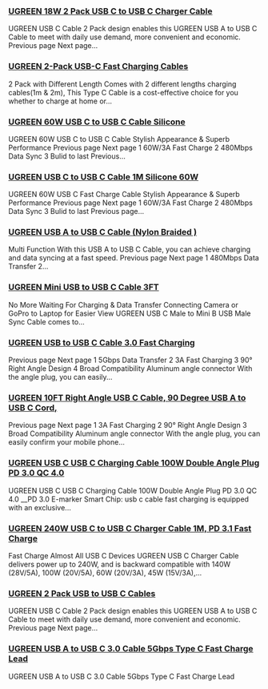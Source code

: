 ### [UGREEN 18W 2 Pack USB C to USB C Charger Cable](https://eu.ugreen.com/products/ugreen-18w-2-pack-usb-c-to-usb-c-charger-cable) ###

UGREEN USB C Cable 2 Pack design enables this UGREEN USB A to USB C Cable to meet with daily use demand, more convenient and economic. Previous page Next page...

### [UGREEN 2-Pack USB-C Fast Charging Cables](https://eu.ugreen.com/products/ugreen-usb-c-fast-charging-cables) ###

2 Pack with Different Length Comes with 2 different lengths charging cables(1m & 2m), This Type C Cable is a cost-effective choice for you whether to charge at home or...

### [UGREEN 60W USB C to USB C Cable Silicone](https://eu.ugreen.com/products/ugreen-usb-c-to-usb-c-cable) ###

UGREEN 60W USB C to USB C Cable Stylish Appearance & Superb Performance Previous page Next page 1 60W/3A Fast Charge 2 480Mbps Data Sync 3 Bulid to last Previous...

### [UGREEN USB C to USB C Cable 1M Silicone 60W](https://eu.ugreen.com/products/ugreen-usb-c-to-usb-c-cable-1) ###

UGREEN 60W USB C Fast Charge Cable Stylish Appearance & Superb Performance Previous page Next page 1 60W/3A Fast Charge 2 480Mbps Data Sync 3 Bulid to last Previous page...

### [UGREEN USB A to USB C Cable (Nylon Braided )](https://eu.ugreen.com/products/ugreen-usb-a-to-usb-c-cable-nylon-braided) ###

Multi Function With this USB A to USB C Cable, you can achieve charging and data syncing at a fast speed. Previous page Next page 1 480Mbps Data Transfer 2...

### [UGREEN Mini USB to USB C Cable 3FT](https://eu.ugreen.com/products/ugreen-mini-usb-to-type-c) ###

No More Waiting For Charging & Data Transfer Connecting Camera or GoPro to Laptop for Easier View UGREEN USB C Male to Mini B USB Male Sync Cable comes to...

### [UGREEN USB to USB C Cable 3.0 Fast Charging](https://eu.ugreen.com/products/ugreen-usb-to-usb-c-cable-fast-charging) ###

Previous page Next page 1 5Gbps Data Transfer 2 3A Fast Charging 3 90° Right Angle Design 4 Broad Compatibility Aluminum angle connector With the angle plug, you can easily...

### [UGREEN 10FT Right Angle USB C Cable, 90 Degree USB A to USB C Cord,](https://eu.ugreen.com/products/ugreen-right-angle-usb-c-cable-usb-a-to-usb-c) ###

Previous page Next page 1 3A Fast Charging 2 90° Right Angle Design 3 Broad Compatibility Aluminum angle connector With the angle plug, you can easily confirm your mobile phone...

### [UGREEN USB C USB C Charging Cable 100W Double Angle Plug PD 3.0 QC 4.0](https://eu.ugreen.com/products/ugreen-usb-c-usb-c-charging-cable-100w-double-angle-plug-pd-3-0-qc-4-0) ###

UGREEN USB C USB C Charging Cable 100W Double Angle Plug PD 3.0 QC 4.0 \_\_PD 3.0 E-marker Smart Chip: usb c cable fast charging is equipped with an exclusive...

### [UGREEN 240W USB C to USB C Charger Cable 1M, PD 3.1 Fast Charge](https://eu.ugreen.com/products/ugreen-240w-usb-c-to-usb-c-charger-cable) ###

Fast Charge Almost All USB C Devices UGREEN USB C Charger Cable delivers power up to 240W, and is backward compatible with 140W (28V/5A), 100W (20V/5A), 60W (20V/3A), 45W (15V/3A),...

### [UGREEN 2 Pack USB to USB C Cables](https://eu.ugreen.com/products/ugreen-2-pack-usb-to-usb-c-cables) ###

UGREEN USB C Cable 2 Pack design enables this UGREEN USB A to USB C Cable to meet with daily use demand, more convenient and economic. Previous page Next page...

### [UGREEN USB A to USB C 3.0 Cable 5Gbps Type C Fast Charge Lead](https://eu.ugreen.com/products/ugreen-usb-a-to-usb-c-3-0-cable-5gbps-type-c-fast-charge-lead) ###

 UGREEN USB A to USB C 3.0 Cable 5Gbps Type C Fast Charge Lead
